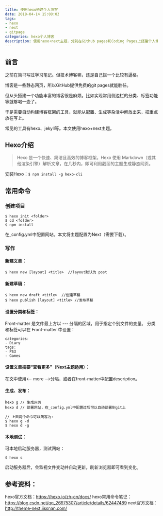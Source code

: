 ```yaml
---
title: 使用hexo搭建个人博客
date: 2018-04-14 15:00:03
tags: 
- hexo
- next
- gitpage
categories: hexo个人博客
description: 使用hexo+next主题，分别在Github pages和Coding Pages上搭建个人博客。
---
```


## 前言

之前在简书写过学习笔记。但技术博客嘛，还是自己搭一个比较有逼格。

博客是一些静态网页，所以GitHub提供免费的git pages就能胜任。

但从头搭建一个功能丰富的博客很是麻烦。比如实现常用侧边栏的分类、标签功能等就够喝一壶了。

于是需要自动构建博客框架的工具，就能从配置、生成等杂活中解放出来，把重点放在写上。

常见的工具有hexo、jekyll等。本文使用hexo+next主题。

## Hexo介绍
> Hexo 是一个快速、简洁且高效的博客框架。Hexo 使用 Markdown（或其他渲染引擎）解析文章，在几秒内，即可利用靓丽的主题生成静态网页。

安装Hexo：`$ npm install -g hexo-cli`

## 常用命令 
### 创建项目

```
$ hexo init <folder>
$ cd <folder>
$ npm install
```
在_config.yml中配置网站。本文将主题配置为Next（需要下载）。

### 写作

#### 新建文章：
```
$ hexo new [layout] <title>  //layout默认为 post
```

#### 新建草稿：
```
$ hexo new draft <title>  //创建草稿
$ hexo publish [layout] <title> //发布草稿
```

#### 设置分类和标签：

Front-matter 是文件最上方以 --- 分隔的区域，用于指定个别文件的变量。
分类和标签可以在 Front-matter 中设置：
```
categories:
- Diary
tags:
- PS3
- Games
```

#### 设置文章摘要“查看更多”（Next主题适用）：

在文中使用&lt;-- more --&gt;分隔，或者在front-matter中配置description。

#### 生成、发布：
```
hexo g // 生成网页
hexo d // 部署网站，在_config.yml中配置过后可以自动部署到git上

// 上面两个命令可以简写为:
$ hexo g -d
$ hexo d -g
```
#### 本地测试：
可本地启动服务器，测试网站：
```
$ hexo s
```
启动服务器后，会监视文件变动并自动更新，刷新浏览器即可看到变化。

## 参考资料：

hexo官方文档：https://hexo.io/zh-cn/docs/
hexo常用命令笔记：https://blog.csdn.net/qq_26975307/article/details/62447489
next官方文档：http://theme-next.iissnan.com/
